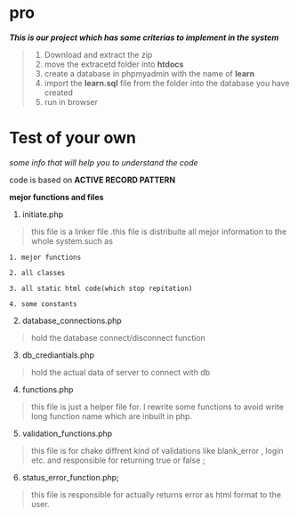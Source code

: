 # pro	
***This is our project which has some criterias to implement in the system***
> 1. Download and extract the zip
> 2. move the extracetd folder into **htdocs**
> 3. create a database in phpmyadmin with the name of **learn**
> 4. import the **learn.sql** file from the folder into the database you have created
> 5. run in browser

# Test of your own
*some info that will help you to understand the code*

code is based on  **ACTIVE RECORD PATTERN**

**mejor functions and files**
 
 1. initiate.php
 > this file is a linker file .this file is distribuite all  mejor information to the whole system.such as

 	1. mejor functions
 	
 	2. all classes
 	
 	3. all static html code(which stop repitation)

 	4. some constants

 2. database_connections.php
 > hold the database connect/disconnect function

 3. db_crediantials.php
 > hold the actual data of server to connect with db

 4. functions.php
 > this file is just a helper file for. I rewrite some functions to avoid write long function name which are inbuilt in php.

 5. validation_functions.php
 >this file is for chake diffrent kind of validations like blank_error , login etc. and responsible for returning true or false ;

 6. status_error_function.php;
 >this file is responsible for actually returns error as html format to the user.